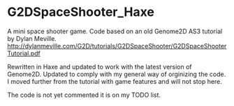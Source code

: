 G2DSpaceShooter_Haxe
====================

A mini space shooter game.
Code based on an old Genome2D AS3 tutorial by Dylan Meville.
http://dylanmeville.com/G2D/tutorials/G2DSpaceShooter/G2DSpaceShooterTutorial.pdf

Rewritten in Haxe and updated to work with the latest version of Genome2D.
Updated to comply with my general way of orginizing the code.
I moved further from the tutorial with game features and will not stop here.

The code is not yet commented it is on my TODO list.
